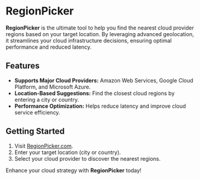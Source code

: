 # RegionPicker

**RegionPicker** is the ultimate tool to help you find the nearest cloud provider regions based on your target location. By leveraging advanced geolocation, it streamlines your cloud infrastructure decisions, ensuring optimal performance and reduced latency.

## Features
- **Supports Major Cloud Providers:** Amazon Web Services, Google Cloud Platform, and Microsoft Azure.
- **Location-Based Suggestions:** Find the closest cloud regions by entering a city or country.
- **Performance Optimization:** Helps reduce latency and improve cloud service efficiency.

## Getting Started
1. Visit [RegionPicker.com](https://regionpicker.com).
2. Enter your target location (city or country).
3. Select your cloud provider to discover the nearest regions.

Enhance your cloud strategy with **RegionPicker** today!
